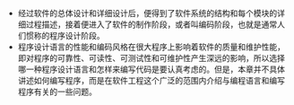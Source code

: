 - 经过软件的总体设计和详细设计后，便得到了软件系统的结构和每个模块的详细过程描述，接着便进入了软件的制作阶段，或者叫编码阶段，也就是通常人们惯称的程序设计阶段。
- 程序设计语言的性能和编码风格在很大程序上影响着软件的质量和维护性能，即对程序的可靠性、可读性、可测试性和可维护性产生深远的影响，所以选择哪一种程序设计语言和怎样来编写代码是要认真考虑的。但是，本章并不具体讲述如何编写程序，而是在软件工程这个广泛的范围内介绍与编程语言和编写程序有关的一些问题。